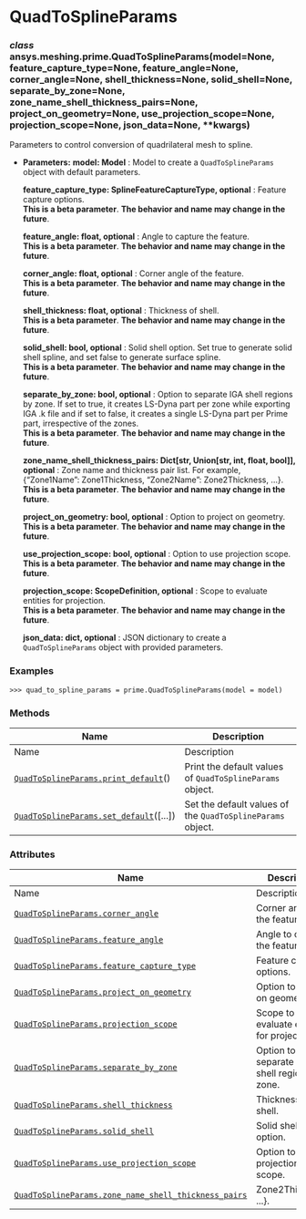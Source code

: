 # QuadToSplineParams

<a id="ansys.meshing.prime.QuadToSplineParams"></a>

### *class* ansys.meshing.prime.QuadToSplineParams(model=None, feature_capture_type=None, feature_angle=None, corner_angle=None, shell_thickness=None, solid_shell=None, separate_by_zone=None, zone_name_shell_thickness_pairs=None, project_on_geometry=None, use_projection_scope=None, projection_scope=None, json_data=None, \*\*kwargs)

Parameters to control conversion of quadrilateral mesh to spline.

* **Parameters:**
  **model: Model**
  : Model to create a `QuadToSplineParams` object with default parameters.

  **feature_capture_type: SplineFeatureCaptureType, optional**
  : Feature capture options.
    <br/>
    **This is a beta parameter**. **The behavior and name may change in the future**.

  **feature_angle: float, optional**
  : Angle to capture the feature.
    <br/>
    **This is a beta parameter**. **The behavior and name may change in the future**.

  **corner_angle: float, optional**
  : Corner angle of the feature.
    <br/>
    **This is a beta parameter**. **The behavior and name may change in the future**.

  **shell_thickness: float, optional**
  : Thickness of shell.
    <br/>
    **This is a beta parameter**. **The behavior and name may change in the future**.

  **solid_shell: bool, optional**
  : Solid shell option. Set true to generate solid shell spline, and set false to generate surface spline.
    <br/>
    **This is a beta parameter**. **The behavior and name may change in the future**.

  **separate_by_zone: bool, optional**
  : Option to separate IGA shell regions by zone. If set to true, it creates LS-Dyna part per zone while exporting IGA .k file and if set to false, it creates a single LS-Dyna part per Prime part, irrespective of the zones.
    <br/>
    **This is a beta parameter**. **The behavior and name may change in the future**.

  **zone_name_shell_thickness_pairs: Dict[str, Union[str, int, float, bool]], optional**
  : Zone name and thickness pair list. For example, {“Zone1Name”: Zone1Thickness, “Zone2Name”: Zone2Thickness, …}.
    <br/>
    **This is a beta parameter**. **The behavior and name may change in the future**.

  **project_on_geometry: bool, optional**
  : Option to project on geometry.
    <br/>
    **This is a beta parameter**. **The behavior and name may change in the future**.

  **use_projection_scope: bool, optional**
  : Option to use projection scope.
    <br/>
    **This is a beta parameter**. **The behavior and name may change in the future**.

  **projection_scope: ScopeDefinition, optional**
  : Scope to evaluate entities for projection.
    <br/>
    **This is a beta parameter**. **The behavior and name may change in the future**.

  **json_data: dict, optional**
  : JSON dictionary to create a `QuadToSplineParams` object with provided parameters.

### Examples

```pycon
>>> quad_to_spline_params = prime.QuadToSplineParams(model = model)
```

<!-- !! processed by numpydoc !! -->

### Methods

| Name | Description |
|--------------------------------------------------------------------------------------------------------------------------------------------------------|------------------------------------------------------------|
| Name | Description |
| [`QuadToSplineParams.print_default`](ansys.meshing.prime.QuadToSplineParams.print_default.md#ansys.meshing.prime.QuadToSplineParams.print_default)()   | Print the default values of `QuadToSplineParams` object.   |
| [`QuadToSplineParams.set_default`](ansys.meshing.prime.QuadToSplineParams.set_default.md#ansys.meshing.prime.QuadToSplineParams.set_default)([...])    | Set the default values of the `QuadToSplineParams` object. |

### Attributes

| Name | Description |
|----------------------------------------------------------------------------------------------------------------------------------------------------------------------------------------------------------|-----------------------------------------------|
| Name | Description |
| [`QuadToSplineParams.corner_angle`](ansys.meshing.prime.QuadToSplineParams.corner_angle.md#ansys.meshing.prime.QuadToSplineParams.corner_angle)                                                          | Corner angle of the feature.                  |
| [`QuadToSplineParams.feature_angle`](ansys.meshing.prime.QuadToSplineParams.feature_angle.md#ansys.meshing.prime.QuadToSplineParams.feature_angle)                                                       | Angle to capture the feature.                 |
| [`QuadToSplineParams.feature_capture_type`](ansys.meshing.prime.QuadToSplineParams.feature_capture_type.md#ansys.meshing.prime.QuadToSplineParams.feature_capture_type)                                  | Feature capture options.                      |
| [`QuadToSplineParams.project_on_geometry`](ansys.meshing.prime.QuadToSplineParams.project_on_geometry.md#ansys.meshing.prime.QuadToSplineParams.project_on_geometry)                                     | Option to project on geometry.                |
| [`QuadToSplineParams.projection_scope`](ansys.meshing.prime.QuadToSplineParams.projection_scope.md#ansys.meshing.prime.QuadToSplineParams.projection_scope)                                              | Scope to evaluate entities for projection.    |
| [`QuadToSplineParams.separate_by_zone`](ansys.meshing.prime.QuadToSplineParams.separate_by_zone.md#ansys.meshing.prime.QuadToSplineParams.separate_by_zone)                                              | Option to separate IGA shell regions by zone. |
| [`QuadToSplineParams.shell_thickness`](ansys.meshing.prime.QuadToSplineParams.shell_thickness.md#ansys.meshing.prime.QuadToSplineParams.shell_thickness)                                                 | Thickness of shell.                           |
| [`QuadToSplineParams.solid_shell`](ansys.meshing.prime.QuadToSplineParams.solid_shell.md#ansys.meshing.prime.QuadToSplineParams.solid_shell)                                                             | Solid shell option.                           |
| [`QuadToSplineParams.use_projection_scope`](ansys.meshing.prime.QuadToSplineParams.use_projection_scope.md#ansys.meshing.prime.QuadToSplineParams.use_projection_scope)                                  | Option to use projection scope.               |
| [`QuadToSplineParams.zone_name_shell_thickness_pairs`](ansys.meshing.prime.QuadToSplineParams.zone_name_shell_thickness_pairs.md#ansys.meshing.prime.QuadToSplineParams.zone_name_shell_thickness_pairs) | Zone2Thickness, ...}.                         |
<!-- vale on -->